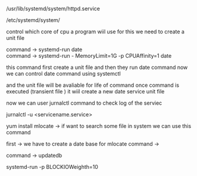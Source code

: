 /usr/lib/systemd/system/httpd.service

/etc/systemd/system/

control which core of cpu a program wiil use
for this we need to create a unit file

command -> systemd-run date  
command -> systemd-run - MemoryLimit=1G -p CPUAffinity=1  date

this command first create a unit file and then they run date command 
now we can control date command using systemctl

and the unit file will be avaliable for life of command once command is executed (transient file )
it wiil create a new date service unit file

now we can user jurnalctl command to check log of the serviec

jurnalctl -u <servicename.service>


yum install mlocate -> if want to search some file in system we can use this command

first -> we have to create a date base for mlocate command ->

command -> updatedb 

systemd-run -p BLOCKIOWeighth=10 



